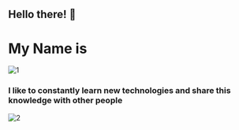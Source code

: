 ## Hello there! 👋
# My Name is

![1](https://user-images.githubusercontent.com/62732848/92405278-da1c4f00-f0fa-11ea-92c7-777787ac22ce.jpg)

### I like to constantly learn new technologies and share this knowledge with other people

![2](https://user-images.githubusercontent.com/62732848/92404031-43e72980-f0f8-11ea-8acb-1f8b6a4e8537.jpg)



